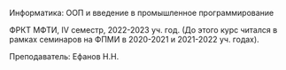 Информатика: ООП и введение в промышленное программирование

ФРКТ МФТИ, IV семестр, 2022-2023 уч. год. 
(До этого курс читался в рамках семинаров на ФПМИ в 2020-2021 и 2021-2022 уч. годах).

Преподаватель: Ефанов Н.Н.
